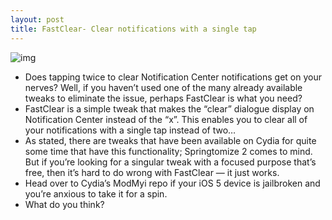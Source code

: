 ```yaml
---
layout: post
title: FastClear- Clear notifications with a single tap
---
```

![img](http://media.idownloadblog.com/wp-content/uploads/2012/02/FastClear-Screenshot.jpg)
* Does tapping twice to clear Notification Center notifications get on your nerves? Well, if you haven’t used one of the many already available tweaks to eliminate the issue, perhaps FastClear is what you need?
* FastClear is a simple tweak that makes the “clear” dialogue display on Notification Center instead of the “x”. This enables you to clear all of your notifications with a single tap instead of two…
* As stated, there are tweaks that have been available on Cydia for quite some time that have this functionality; Springtomize 2 comes to mind. But if you’re looking for a singular tweak with a focused purpose that’s free, then it’s hard to do wrong with FastClear — it just works.
* Head over to Cydia’s ModMyi repo if your iOS 5 device is jailbroken and you’re anxious to take it for a spin.
* What do you think?

